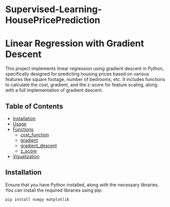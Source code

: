 # Supervised-Learning-HousePricePrediction
# Linear Regression with Gradient Descent

This project implements linear regression using gradient descent in Python, specifically designed for predicting housing prices based on various features like square footage, number of bedrooms, etc. It includes functions to calculate the cost, gradient, and the z-score for feature scaling, along with a full implementation of gradient descent.

## Table of Contents
- [Installation](#installation)
- [Usage](#usage)
- [Functions](#functions)
  - [cost_function](#cost_function)
  - [gradient](#gradient)
  - [gradient_descent](#gradient_descent)
  - [z_score](#z_score)
- [Visualization](#visualization)

## Installation

Ensure that you have Python installed, along with the necessary libraries. You can install the required libraries using pip:

```bash
pip install numpy matplotlib
